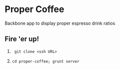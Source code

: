 # Proper Coffee

Backbone app to display proper espresso drink ratios

## Fire 'er up!

1. ``` git clone <ssh URL>```

2. ```cd proper-coffee; grunt server```
